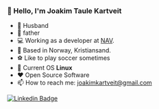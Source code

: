### :wave: Hello, I'm Joakim Taule Kartveit
- 👨 Husband
- :baby: father
- :computer: Working as a developer at [NAV](https://nav.no). 
- :house_with_garden: Based in Norway, Kristiansand.
- :soccer: Like to play soccer sometimes
- :penguin: Current OS **Linux**
- :heart: Open Source Software
- 📫 How to reach me: joakimkartveit@gmail.com

[![Linkedin Badge](https://img.shields.io/badge/-LinkedIn-blue?style=flat-square&logo=Linkedin&logoColor=white&link=https://www.linkedin.com/in/harshkumarkhatri/)](https://www.linkedin.com/in/joakim-taule-kartveit-7633aa84/)
